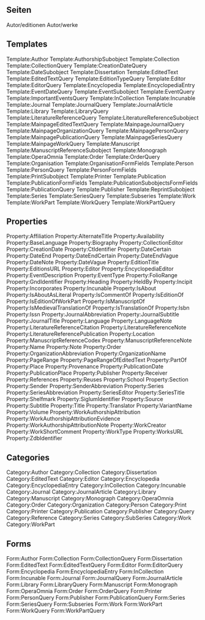 ## Seiten
Autor/editionen
Autor/werke

## Templates
Template:Author
Template:AuthorshipSubobject
Template:Collection
Template:CollectionQuery
Template:CreationDateQuery
Template:DateSubobject
Template:Dissertation
Template:EditedText
Template:EditedTextQuery
Template:EditionTypeQuery
Template:Editor
Template:EditorQuery
Template:Encyclopedia
Template:EncyclopediaEntry
Template:EventDateQuery
Template:EventSubobject
Template:EventQuery
Template:ImportantEventsQuery
Template:InCollection
Template:Incunable
Template:Journal
Template:JournalQuery
Template:JournalArticle
Template:Library
Template:LibraryQuery
Template:LiteratureReferenceQuery
Template:LiteratureReferenceSubobject
Template:MainpageEditedTextQuery
Template:MainpageJournalQuery
Template:MainpageOrganizationQuery
Template:MainpagePersonQuery
Template:MainpagePublicationQuery
Template:MainpageSeriesQuery
Template:MainpageWorkQuery
Template:Manuscript
Template:ManuscriptReferenceSubobject
Template:Monograph
Template:OperaOmnia
Template:Order
Template:OrderQuery
Template:Organisation
Template:OrganisationFormFields
Template:Person
Template:PersonQuery
Template:PersonFormFields
Template:PrintSubobject
Template:Printer
Template:Publication
Template:PublicationFormFields
Template:PublicationSubobjectsFormFields
Template:PublicationQuery
Template:Publisher
Template:ReprintSubobject
Template:Series
Template:SeriesQuery
Template:Subseries
Template:Work
Template:WorkPart
Template:WorkQuery
Template:WorkPartQuery
                                                  
## Properties
Property:Affiliation
Property:AlternateTitle
Property:Availability
Property:BaseLanguage
Property:Biography
Property:CollectionEditor
Property:CreationDate
Property:CtIdentifier
Property:DateCertain
Property:DateEnd
Property:DateEndCertain
Property:DateEndVague
Property:DateNote
Property:DateVague
Property:EditionTitle
Property:EditionsURL
Property:Editor
Property:EncyclopediaEditor
Property:EventDescription
Property:EventType
Property:FolioRange
Property:GndIdentifier
Property:Heading
Property:HeldBy
Property:Incipit
Property:Incorporates
Property:Incunable
Property:IsAbout
Property:IsAboutAsLiteral
Property:IsCommentOf
Property:IsEditionOf
Property:IsEditionOfWorkPart
Property:IsManuscriptOf
Property:IsMedievalTranslationOf
Property:IsTranslationOf
Property:Isbn
Property:Issn
Property:JournalAbbreviation
Property:JournalSubtitle
Property:JournalTitle
Property:Language
Property:LanguageNote
Property:LiteratureReferenceCitation
Property:LiteratureReferenceNote
Property:LiteratureReferencePublication
Property:Location
Property:ManuscriptReferenceCodex
Property:ManuscriptReferenceNote
Property:Name
Property:Note
Property:Order
Property:OrganizationAbbreviation
Property:OrganizationName
Property:PageRange
Property:PageRangeOfEditedText
Property:PartOf
Property:Place
Property:Provenance
Property:PublicationDate
Property:PublicationPlace
Property:Publisher
Property:Receiver
Property:References
Property:Reuses
Property:School
Property:Section
Property:Sender
Property:SenderAbbreviation
Property:Series
Property:SeriesAbbreviation
Property:SeriesEditor
Property:SeriesTitle
Property:Shelfmark
Property:SiglumIdentifier
Property:Source
Property:Subtitle
Property:Title
Property:Translator
Property:VariantName
Property:Volume
Property:WorkAuthorshipAttribution
Property:WorkAuthorshipAttributionEvidence
Property:WorkAuthorshipAttributionNote
Property:WorkCreator
Property:WorkShortComment
Property:WorkType
Property:WorksURL
Property:ZdbIdentifier

## Categories
Category:Author
Category:Collection
Category:Dissertation
Category:EditedText
Category:Editor
Category:Encyclopedia
Category:EncyclopediaEntry
Category:InCollection
Category:Incunable
Category:Journal
Category:JournalArticle
Category:Library
Category:Manuscript
Category:Monograph
Category:OperaOmnia
Category:Order
Category:Organization
Category:Person
Category:Print
Category:Printer
Category:Publication
Category:Publisher
Category:Query
Category:Reference
Category:Series
Category:SubSeries
Category:Work
Category:WorkPart

## Forms
Form:Author
Form:Collection
Form:CollectionQuery
Form:Dissertation
Form:EditedText
Form:EditedTextQuery
Form:Editor
Form:EditorQuery
Form:Encyclopedia
Form:EncyclopediaEntry
Form:InCollection
Form:Incunable
Form:Journal
Form:JournalQuery
Form:JournalArticle
Form:Library
Form:LibraryQuery
Form:Manuscript
Form:Monograph
Form:OperaOmnia
Form:Order
Form:OrderQuery
Form:Printer
Form:PersonQuery
Form:Publisher
Form:PublicationQuery
Form:Series
Form:SeriesQuery
Form:Subseries
Form:Work
Form:WorkPart
Form:WorkQuery
Form:WorkPartQuery
